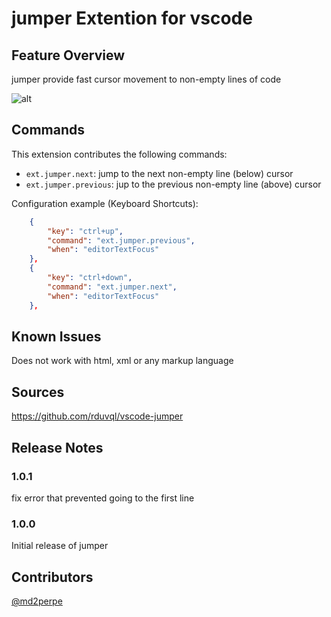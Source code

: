 # jumper Extention for vscode

## Feature Overview

jumper provide fast cursor movement to non-empty lines of code

![alt](https://raw.githubusercontent.com/rduvql/vscode-jumper/master/images/demo.gif)

## Commands

This extension contributes the following commands:

* `ext.jumper.next`: jump to the next non-empty line (below) cursor
* `ext.jumper.previous`: jup to the previous non-empty line (above) cursor

Configuration example (Keyboard Shortcuts):
```json
    {
        "key": "ctrl+up",
        "command": "ext.jumper.previous",
        "when": "editorTextFocus"
    },
    {
        "key": "ctrl+down",
        "command": "ext.jumper.next",
        "when": "editorTextFocus"
    },
```

## Known Issues

Does not work with html, xml or any markup language

## Sources

https://github.com/rduvql/vscode-jumper

## Release Notes

### 1.0.1

fix error that prevented going to the first line

### 1.0.0

Initial release of jumper

## Contributors

[@md2perpe](https://github.com/md2perpe)
